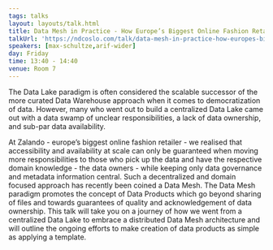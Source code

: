 ```yaml
---
tags: talks
layout: layouts/talk.html
title: Data Mesh in Practice - How Europe’s Biggest Online Fashion Retailer Goes Beyond the Data Lake
talkUrl: 'https://ndcoslo.com/talk/data-mesh-in-practice-how-europes-biggest-online-fashion-retailer-goes-beyond-the-data-lake/'
speakers: [max-schultze,arif-wider]
day: Friday
time: 13:40 - 14:40
venue: Room 7
---
```

The Data Lake paradigm is often considered the scalable successor of the more curated Data Warehouse approach when it comes to democratization of data. However, many who went out to build a centralized Data Lake came out with a data swamp of unclear responsibilities, a lack of data ownership, and sub-par data availability.

At Zalando - europe’s biggest online fashion retailer - we realised that accessibility and availability at scale can only be guaranteed when moving more responsibilities to those who pick up the data and have the respective domain knowledge - the data owners - while keeping only data governance and metadata information central. Such a decentralized and domain focused approach has recently been coined a Data Mesh.
The Data Mesh paradigm promotes the concept of Data Products which go beyond sharing of files and towards guarantees of quality and acknowledgement of data ownership.
This talk will take you on a journey of how we went from a centralized Data Lake to embrace a distributed Data Mesh architecture and will outline the ongoing efforts to make creation of data products as simple as applying a template.